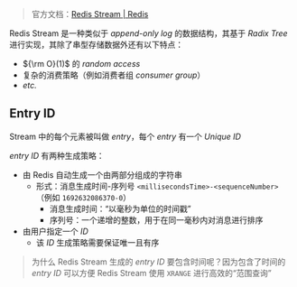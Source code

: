 > 官方文档：[Redis Stream | Redis](https://redis.io/docs/data-types/streams/)

Redis Stream 是一种类似于 *append-only log* 的数据结构，其基于 *Radix Tree* 进行实现，其除了串型存储数据外还有以下特点：

- ${\rm O}(1)$ 的 *random access*
- 复杂的消费策略（例如消费者组 *consumer group*）
- *etc.*

## Entry ID

Stream 中的每个元素被叫做 *entry*，每个 *entry* 有一个 *Unique ID*

*entry ID* 有两种生成策略：

- 由 Redis 自动生成一个由两部分组成的字符串
	- 形式：消息生成时间-序列号 `<millisecondsTime>-<sequenceNumber>`（例如 `1692632086370-0`）
		- 消息生成时间：“以毫秒为单位的时间戳”
		- 序列号：一个递增的整数，用于在同一毫秒内对消息进行排序
- 由用户指定一个 *ID*
	- 该 *ID* 生成策略需要保证唯一且有序

> 为什么 Redis Stream 生成的 *entry ID* 要包含时间呢？因为包含了时间的 *entry ID* 可以方便 Redis Stream 使用 `XRANGE` 进行高效的“范围查询”

